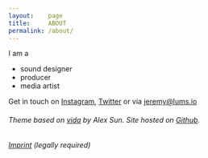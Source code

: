 ```yaml
---
layout:    page
title:     ABOUT
permalink: /about/
---
```


I am a

- sound designer 
- producer
- media artist

Get in touch on [Instagram](https://instagram.com/lumsdnb), [Twitter](https://twitter.com/lumsdnb) or via jeremy@lums.io



###### Theme based on [vida](https://github.com/syaning/vida) by Alex Sun. Site hosted on [Github](https://pages.github.com/).

###### [Imprint](/imprint) (legally required)